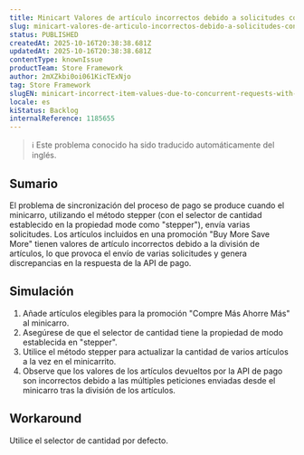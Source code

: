 ```yaml
---
title: Minicart Valores de artículo incorrectos debido a solicitudes concurrentes con la promoción Stepper y Más por menos.
slug: minicart-valores-de-articulo-incorrectos-debido-a-solicitudes-concurrentes-con-la-promocion-stepper-y-mas-por-menos
status: PUBLISHED
createdAt: 2025-10-16T20:38:38.681Z
updatedAt: 2025-10-16T20:38:38.681Z
contentType: knownIssue
productTeam: Store Framework
author: 2mXZkbi0oi061KicTExNjo
tag: Store Framework
slugEN: minicart-incorrect-item-values-due-to-concurrent-requests-with-stepper-and-more-for-less-promotion
locale: es
kiStatus: Backlog
internalReference: 1185655
---
```


>ℹ️ Este problema conocido ha sido traducido automáticamente del inglés.

## Sumario


El problema de sincronización del proceso de pago se produce cuando el minicarro, utilizando el método stepper (con el selector de cantidad establecido en la propiedad mode como "stepper"), envía varias solicitudes. Los artículos incluidos en una promoción "Buy More Save More" tienen valores de artículo incorrectos debido a la división de artículos, lo que provoca el envío de varias solicitudes y genera discrepancias en la respuesta de la API de pago.

## Simulación



1. Añade artículos elegibles para la promoción "Compre Más Ahorre Más" al minicarro.
2. Asegúrese de que el selector de cantidad tiene la propiedad de modo establecida en "stepper".
3. Utilice el método stepper para actualizar la cantidad de varios artículos a la vez en el minicarrito.
4. Observe que los valores de los artículos devueltos por la API de pago son incorrectos debido a las múltiples peticiones enviadas desde el minicarro tras la división de los artículos.

## Workaround


Utilice el selector de cantidad por defecto.




